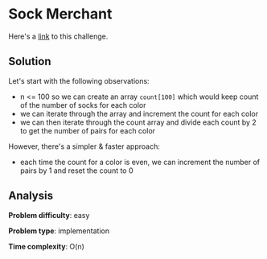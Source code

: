 # Sock Merchant

Here's a [link](https://www.hackerrank.com/challenges/sock-merchant/problem) to this challenge.

## Solution

Let's start with the following observations:
- n <= 100 so we can create an array `count[100]` which would keep count of the number of socks for each color
- we can iterate through the array and increment the count for each color
- we can then iterate through the count array and divide each count by 2 to get the number of pairs for each color

However, there's a simpler & faster approach:
- each time the count for a color is even, we can increment the number of pairs by 1 and reset the count to 0

## Analysis

**Problem difficulty**: easy

**Problem type**: implementation

**Time complexity**: O(n)
